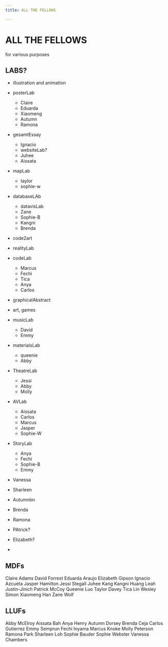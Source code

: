 ```yaml
---
title: ALL THE FELLOWS

---
```


# ALL THE FELLOWS

for various purposes


## LABS?

* illustration and animation
* posterLab
    * Claire
    * Eduarda
    * Xiaomeng
    * Autumn
    * Ramona
* gesamtEssay
    * Ignacio
    * websiteLab?
    * Juhee
    * Aissata
* mapLab
    * taylor
    * sophie-w
* databaseLAb
    * datavisLab
    * Zane
    * Sophie-B
    * Kangni
    * Brenda
* code2art
* realityLab
* codeLab
    * Marcus
    * Fechi
    * Tica
    * Anya
    * Carlos
* graphicalAbstract
* art, games
* musicLab
    * David
    * Emmy
* materialsLab
    * queenie
    * Abby
* TheatreLab
    * Jessi
    * Abby
    * Molly
* AVLab
    * Aissata
    * Carlos
    * Marcus
    * Jasper
    * Sophie-W
* StoryLab
    * Anya
    * Fechi
    * Sophie-B
    * Emmy
* Vanessa
* Sharleen
* Autumnbn
* Brenda
* Ramona

* PAtrick? 
* Elizabeth?
* 


## MDFs

Claire Adams
David Forrest
Eduarda Araujo
Elizabeth Gipson
Ignacio Azcueta
Jasper Hamilton
Jessi Stegall
Juhee Kang
Kangni Huang
Leah Justin-Jinich
Patrick McCoy
Queenie Luo
Taylor Davey
Tica Lin
Wesley Simon
Xiaomeng Han
Zane Wolf


## LLUFs


Abby McElroy
Aissata Bah
Anya Henry
Autumn Dorsey
Brenda Ceja
Carlos Gutierrez
Emmy Semprun
Fechi Inyama
Marcus Knoke
Molly Peterson
Ramona Park
Sharleen Loh
Sophie Bauder
Sophie Webster
Vanessa Chambers